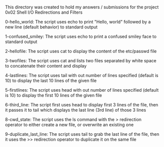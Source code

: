 This directory was created to hold my answers / submissions for the project 0x02 Shell I/O Redirections and Filters

0-hello_world: The script uses echo to print "Hello, world" followed by a new line (default behavior) to standard output

1-confused_smiley: The script uses echo to print a confused smiley face to standard output

2-hellofile: The script uses cat to display the content of the etc/passwd file

3-twofiles: The script uses cat and lists two files separated by white space to concatenate their content and display

4-lastlines: The script uses tail with out number of lines specified (default is 10) to display the last 10 lines of the given file

5-firstlines: The script uses head with out number of lines specified (default is 10) to display the first 10 lines of the given file

6-third_line: The script first uses head to display first 3 lines of the file, then it passes it to tail which displays the last line (3rd line) of those 3 lines


8-cwd_state: The script uses the ls command with the > redirection operator to either create a new file, or overwrite an existing one

9-duplicate_last_line: The script uses tail to grab the last line of the file, then it uses the >> redirection operator to duplicate it on the same file
